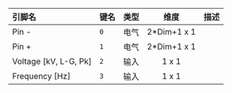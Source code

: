 <!--
DO NOT EDIT THIS FILE DIRECTLY.
This file is generated by tools/comp-docs.js.
All changes will be overwritten by regeneration.
-->

<slot class="model-pins">

| 引脚名 | 键名 | 类型 | 维度 | 描述 |
|:------ |:---- |:----:|:----:|:---- |
| Pin \- | `0` | 电气 | 2*Dim+1 x 1 |  |
| Pin \+ | `1` | 电气 | 2*Dim+1 x 1 |  |
| Voltage \[kV, L\-G, Pk\] | `2` | 输入 | 1 x 1 |  |
| Frequency \[Hz\] | `3` | 输入 | 1 x 1 |  |

</slot>
